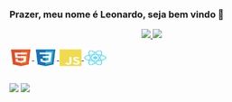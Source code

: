 ### Prazer, meu nome é Leonardo, seja bem vindo 👋

<div align="center">
  <a href="https://github.com/Leeobarreiro">
  <img width="40%" src="https://github-readme-stats.vercel.app/api?username=Leeobarreiro&show_icons=true&theme=radical&include_all_commits=true&count_private=true"/>
  <img width="50%" src="https://github-readme-stats.vercel.app/api/top-langs/?username=Leeobarreiro&layout=compact&langs_count=7&theme=radical"/>
</div>
  
  <div style="display: inline_block"><br>
  <img align="center" alt="Rafa-HTML" height="30" width="40" src="https://raw.githubusercontent.com/devicons/devicon/master/icons/html5/html5-original.svg">
  <img align="center" alt="Rafa-CSS" height="30" width="40" src="https://raw.githubusercontent.com/devicons/devicon/master/icons/css3/css3-original.svg">
  <img align="center" alt="Rafa-Js" height="30" width="40" src="https://raw.githubusercontent.com/devicons/devicon/master/icons/javascript/javascript-plain.svg">
  <img align="center" alt="Rafa-React" height="30" width="40" src="https://raw.githubusercontent.com/devicons/devicon/master/icons/react/react-original.svg">
 </div>
  
  ##
    
  <div> 
   <a href="https://instagram.com/Leobarreiro" target="_blank"><img src="https://img.shields.io/badge/-Instagram-%23E4405F?style=for-the-badge&logo=instagram&logoColor=white" target="_blank"></a>
   <a href="https://www.linkedin.com/in/leonardo-barreiro-b953bb150" target="_blank"><img src="https://img.shields.io/badge/-LinkedIn-%230077B5?style=for-the-badge&logo=linkedin&logoColor=white" target="_blank"></a> 
  </div>
